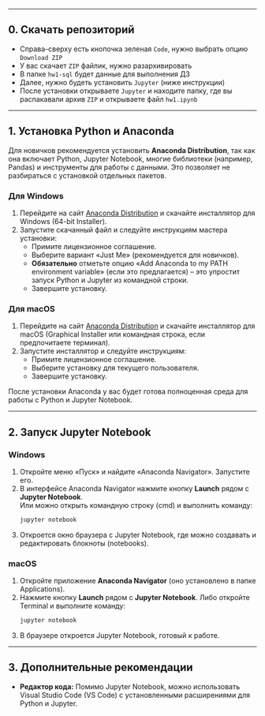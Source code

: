 
---

## 0. Скачать репозиторий

* Справа-сверху есть кнопочка зеленая `Code`, нужно выбрать опцию `Download ZIP`
* У вас скачает `ZIP` файлик, нужно разархивировать
* В папке `hw1-sql` будет данные для выполнения ДЗ
* Далее, нужно будеть установить `Jupyter` (ниже инструкции)
* После установки открываете `Jupyter` и находите папку, где вы распакавали архив `ZIP` и открываете файл `hw1.ipynb` 

---

## 1. Установка Python и Anaconda

Для новичков рекомендуется установить **Anaconda Distribution**, так как она включает Python, Jupyter Notebook, многие библиотеки (например, Pandas) и инструменты для работы с данными. Это позволяет не разбираться с установкой отдельных пакетов.

### Для Windows

1. Перейдите на сайт [Anaconda Distribution](https://www.anaconda.com/products/distribution) и скачайте инсталлятор для Windows (64-bit Installer).
2. Запустите скачанный файл и следуйте инструкциям мастера установки:
   - Примите лицензионное соглашение.
   - Выберите вариант «Just Me» (рекомендуется для новичков).
   - **Обязательно** отметьте опцию «Add Anaconda to my PATH environment variable» (если это предлагается) – это упростит запуск Python и Jupyter из командной строки.
   - Завершите установку.

### Для macOS

1. Перейдите на сайт [Anaconda Distribution](https://www.anaconda.com/products/distribution) и скачайте инсталлятор для macOS (Graphical Installer или командная строка, если предпочитаете терминал).
2. Запустите инсталлятор и следуйте инструкциям:
   - Примите лицензионное соглашение.
   - Выберите установку для текущего пользователя.
   - Завершите установку.

После установки Anaconda у вас будет готова полноценная среда для работы с Python и Jupyter Notebook.

---

## 2. Запуск Jupyter Notebook

### Windows

1. Откройте меню «Пуск» и найдите «Anaconda Navigator». Запустите его.
2. В интерфейсе Anaconda Navigator нажмите кнопку **Launch** рядом с **Jupyter Notebook**.  
   Или можно открыть командную строку (cmd) и выполнить команду:
   ```bash
   jupyter notebook
   ```
3. Откроется окно браузера с Jupyter Notebook, где можно создавать и редактировать блокноты (notebooks).

### macOS

1. Откройте приложение **Anaconda Navigator** (оно установлено в папке Applications).
2. Нажмите кнопку **Launch** рядом с **Jupyter Notebook**.
   Либо откройте Terminal и выполните команду:
   ```bash
   jupyter notebook
   ```
3. В браузере откроется Jupyter Notebook, готовый к работе.

---

## 3. Дополнительные рекомендации

- **Редактор кода:** Помимо Jupyter Notebook, можно использовать Visual Studio Code (VS Code) с установленными расширениями для Python и Jupyter.
